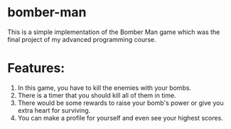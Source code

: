 # bomber-man
This is a simple implementation of the Bomber Man game which was the final project of my advanced programming course.

# Features:
1. In this game, you have to kill the enemies with your bombs.
1. There is a timer that you should kill all of them in time.
1. There would be some rewards to raise your bomb's power or give you extra heart for surviving.
1. You can make a profile for yourself and even see your highest scores.
